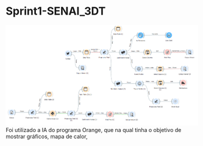 # Sprint1-SENAI_3DT
![](https://github.com/Samel-OP/Sprint1-SENAI_3DT/blob/main/Orange-Fluxos.PNG)
Foi utilizado a IA do programa Orange, que na qual tinha o objetivo de mostrar gráficos, mapa de calor,
